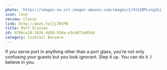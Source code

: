 ```yaml
---
photo: 'https://images-na.ssl-images-amazon.com/images/I/41%2BPLzng1LL._SL1000_.jpg'
icon: love
review: Classy
link: http://amzn.to/2j7WtPN
title: Port Glasses
id: b766ce10-3826-4d58-93da-e3c4071e054d
category: Cocktail Barware
---
```

If you serve port in anything other than a port glass, you're not only confusing your guests but you look ignorant. Step it up. You can do it. I believe in you.
